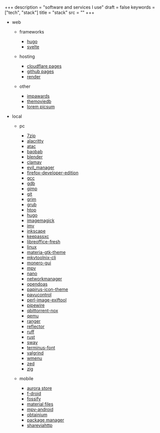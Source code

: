 +++
description = "software and services I use"
draft = false
keywords = ["tech", "stack"]
title = "stack"
src = ""
+++

- web
  - frameworks
    - [hugo](https://gohugo.io/)
    - [svelte](https://svelte.dev/)

  - hosting
    - [cloudflare pages](https://pages.cloudflare.com/)
    - [github pages](https://pages.github.com/)
    - [render](https://render.com/)

  - other
    - [impawards](http://www.impawards.com/)
    - [themoviedb](https://www.themoviedb.org/)
    - [lorem picsum](https://picsum.photos/)

- local
  - pc
    - [7zip](https://www.7-zip.org)
    - [alacritty](https://github.com/alacritty/alacritty)
    - [atac](https://github.com/Julien-cpsn/ATAC)
    - [baobab](https://apps.gnome.org/Baobab)
    - [blender](https://www.blender.org)
    - [clamav](https://www.clamav.net/)
    - [evil_manager](https://codeberg.org/7m45h/evil_manager)
    - [firefox-developer-edition](https://www.mozilla.org/firefox/developer/)
    - [gcc](https://gcc.gnu.org/)
    - [gdb](https://www.gnu.org/software/gdb/)
    - [gimp](https://www.gimp.org/)
    - [git](https://git-scm.com/)
    - [grim](https://gitlab.freedesktop.org/emersion/grim)
    - [grub](https://www.gnu.org/software/grub/)
    - [htop](https://htop.dev/)
    - [hugo](https://gohugo.io/)
    - [imagemagick](https://www.imagemagick.org/)
    - [imv](https://sr.ht/~exec64/imv/)
    - [inkscape](https://inkscape.org/)
    - [keepassxc](https://keepassxc.org/)
    - [libreoffice-fresh](https://www.libreoffice.org/)
    - [linux](https://github.com/archlinux/linux)
    - [materia-gtk-theme](https://github.com/nana-4/materia-theme)
    - [mkvtoolnix-cli](https://mkvtoolnix.download/)
    - [monero-gui](https://getmonero.org/)
    - [mpv](https://mpv.io/)
    - [nano](https://www.nano-editor.org)
    - [networkmanager](https://networkmanager.dev/)
    - [opendoas](https://github.com/Duncaen/OpenDoas)
    - [papirus-icon-theme](https://github.com/PapirusDevelopmentTeam/papirus-icon-theme)
    - [pavucontrol](https://freedesktop.org/software/pulseaudio/pavucontrol/)
    - [perl-image-exiftool](https://exiftool.org/)
    - [pipewire](https://pipewire.org)
    - [qbittorrent-nox](https://www.qbittorrent.org)
    - [qemu](https://www.qemu.org/)
    - [ranger](https://ranger.github.io)
    - [reflector](https://xyne.dev/projects/reflector)
    - [ruff](https://github.com/astral-sh/ruff)
    - [rust](https://www.rust-lang.org/)
    - [sway](https://swaywm.org/)
    - [terminus-font](http://terminus-font.sourceforge.net/)
    - [valgrind](https://valgrind.org/)
    - [wmenu](https://codeberg.org/adnano/wmenu)
    - [zed](https://zed.dev)
    - [zig](https://ziglang.org/)

  - mobile
    - [aurora store](https://auroraoss.com/)
    - [f-droid](https://f-droid.org/en/)
    - [fossify](https://www.fossify.org/)
    - [material files](https://github.com/zhanghai/MaterialFiles)
    - [mpv-android](https://github.com/mpv-android/mpv-android)
    - [obtainium](https://obtainium.imranr.dev/)
    - [package manager](https://smartpack.github.io/PackageManager/)
    - [shareviahttp](https://github.com/marcosdiez/shareviahttp)
